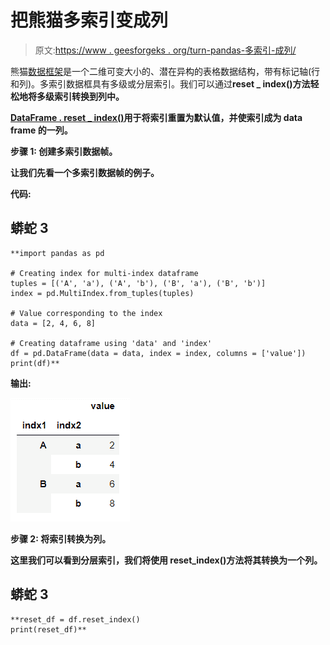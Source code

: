 # 把熊猫多索引变成列

> 原文:[https://www . geesforgeks . org/turn-pandas-多索引-成列/](https://www.geeksforgeeks.org/turn-pandas-multi-index-into-column/)

熊猫[数据框架](https://www.geeksforgeeks.org/python-pandas-dataframe/)是一个二维可变大小的、潜在异构的表格数据结构，带有标记轴(行和列)。多索引数据框具有多级或分层索引。我们可以通过**reset _ index()**[](https://pandas.pydata.org/pandas-docs/stable/reference/api/pandas.DataFrame.reset_index.html)**方法轻松地将多级索引转换到列中。**

**[**DataFrame . reset _ index()**](https://pandas.pydata.org/pandas-docs/stable/reference/api/pandas.DataFrame.reset_index.html)**用于将索引重置为默认值，并使索引成为 data frame 的一列。****

******步骤 1:** 创建多索引数据帧。****

****让我们先看一个多索引数据帧的例子。****

******代码:******

## ****蟒蛇 3****

```
**import pandas as pd

# Creating index for multi-index dataframe
tuples = [('A', 'a'), ('A', 'b'), ('B', 'a'), ('B', 'b')]
index = pd.MultiIndex.from_tuples(tuples)

# Value corresponding to the index
data = [2, 4, 6, 8]

# Creating dataframe using 'data' and 'index'
df = pd.DataFrame(data = data, index = index, columns = ['value'])
print(df)**
```

******输出:******

****![](img/1ee21be985fedd302b8fc44069dd6edf.png)****

******步骤 2:** 将索引转换为列。****

****这里我们可以看到分层索引，我们将使用 reset_index()方法将其转换为一个列。****

## ****蟒蛇 3****

```
**reset_df = df.reset_index()
print(reset_df)**
```